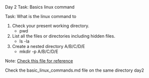 Day 2 Task: Basics linux command

Task: What is the linux command to 
1. Check your present working directory.
   - pwd
2. List all the files or directories including hidden files.
   - ls -la
3. Create a nested directory A/B/C/D/E
   - mkdir -p A/B/C/D/E

Note: [Check this file for reference](basic_linux_commands.md)

Check the basic_linux_commands.md file on the same directory day2
